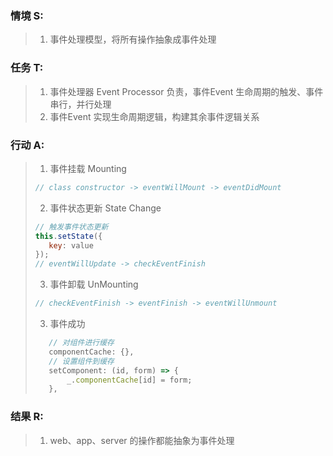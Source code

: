 ### 情境 S:
> 1. 事件处理模型，将所有操作抽象成事件处理
### 任务 T:  
> 1. 事件处理器 Event Processor 负责，事件Event 生命周期的触发、事件串行，并行处理
> 2. 事件Event 实现生命周期逻辑，构建其余事件逻辑关系
### 行动 A: 
> 1. 事件挂载 Mounting
>```javascript
> // class constructor -> eventWillMount -> eventDidMount
>```
>
> 2. 事件状态更新 State Change
>```javascript
> // 触发事件状态更新
> this.setState({
>    key: value
> });
> // eventWillUpdate -> checkEventFinish
>```
> 
> 3. 事件卸载 UnMounting
>```javascript
> // checkEventFinish -> eventFinish -> eventWillUnmount
>```
>
> 3. 事件成功
> ```javascript
>    // 对组件进行缓存
>    componentCache: {},
>    // 设置组件到缓存
>    setComponent: (id, form) => {
>        _.componentCache[id] = form;
>    },
> ```


### 结果 R:
> 1. web、app、server 的操作都能抽象为事件处理
